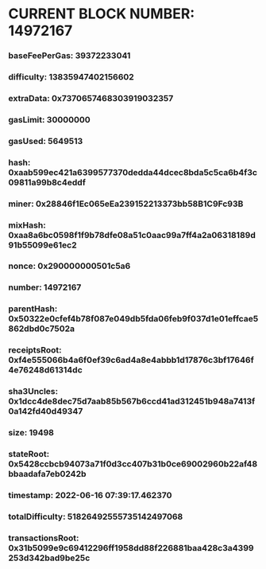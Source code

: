 # CURRENT BLOCK NUMBER: 14972167

### baseFeePerGas: 39372233041
### difficulty: 13835947402156602
### extraData: 0x7370657468303919032357
### gasLimit: 30000000
### gasUsed: 5649513
### hash: 0xaab599ec421a6399577370dedda44dcec8bda5c5ca6b4f3c09811a99b8c4eddf
### miner: 0x28846f1Ec065eEa239152213373bb58B1C9Fc93B
### mixHash: 0xaa8a6bc0598f1f9b78dfe08a51c0aac99a7ff4a2a06318189d91b55099e61ec2
### nonce: 0x290000000501c5a6
### number: 14972167
### parentHash: 0x50322e0cfef4b78f087e049db5fda06feb9f037d1e01effcae5862dbd0c7502a
### receiptsRoot: 0xf4e555066b4a6f0ef39c6ad4a8e4abbb1d17876c3bf17646f4e76248d61314dc
### sha3Uncles: 0x1dcc4de8dec75d7aab85b567b6ccd41ad312451b948a7413f0a142fd40d49347
### size: 19498
### stateRoot: 0x5428ccbcb94073a71f0d3cc407b31b0ce69002960b22af48bbaadafa7eb0242b
### timestamp: 2022-06-16 07:39:17.462370
### totalDifficulty: 51826492555735142497068
### transactionsRoot: 0x31b5099e9c69412296ff1958dd88f226881baa428c3a4399253d342bad9be25c
